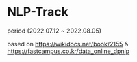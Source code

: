 # NLP-Track
period (2022.07.12 ~ 2022.08.05)

based on https://wikidocs.net/book/2155 & https://fastcampus.co.kr/data_online_dpnlp
